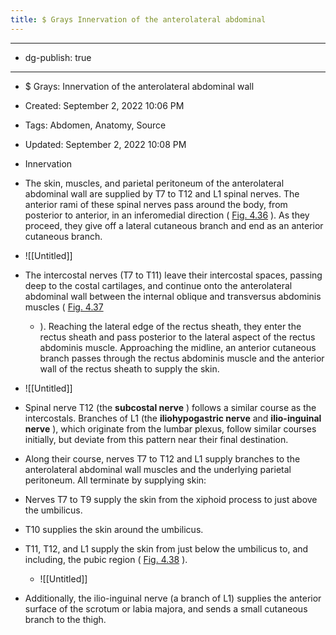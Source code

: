 ```yaml
---
title: $ Grays Innervation of the anterolateral abdominal
---
```


- --

- dg-publish: true

- --

- $ Grays: Innervation of the anterolateral abdominal wall

- Created: September 2, 2022 10:06 PM

- Tags: Abdomen, Anatomy, Source

- Updated: September 2, 2022 10:08 PM

- Innervation

- The skin, muscles, and parietal peritoneum of the anterolateral abdominal wall are supplied by T7 to T12 and L1 spinal nerves. The anterior rami of these spinal nerves pass around the body, from posterior to anterior, in an inferomedial direction ( [Fig. 4.36](https://www-clinicalkey-com.eproxy.lib.hku.hk/f0185) ). As they proceed, they give off a lateral cutaneous branch and end as an anterior cutaneous branch.

- ![[Untitled]]

- The intercostal nerves (T7 to T11) leave their intercostal spaces, passing deep to the costal cartilages, and continue onto the anterolateral abdominal wall between the internal oblique and transversus abdominis muscles ( [Fig. 4.37](https://www-clinicalkey-com.eproxy.lib.hku.hk/f0190)
	 - ). Reaching the lateral edge of the rectus sheath, they enter the rectus sheath and pass posterior to the lateral aspect of the rectus abdominis muscle. Approaching the midline, an anterior cutaneous branch passes through the rectus abdominis muscle and the anterior wall of the rectus sheath to supply the skin.

- ![[Untitled]]

- Spinal nerve T12 (the **subcostal nerve** ) follows a similar course as the intercostals. Branches of L1 (the **iliohypogastric nerve** and **ilio-inguinal nerve** ), which originate from the lumbar plexus, follow similar courses initially, but deviate from this pattern near their final destination.

- Along their course, nerves T7 to T12 and L1 supply branches to the anterolateral abdominal wall muscles and the underlying parietal peritoneum. All terminate by supplying skin:

- Nerves T7 to T9 supply the skin from the xiphoid process to just above the umbilicus.

- T10 supplies the skin around the umbilicus.

- T11, T12, and L1 supply the skin from just below the umbilicus to, and including, the pubic region ( [Fig. 4.38](https://www-clinicalkey-com.eproxy.lib.hku.hk/f0195) ).
	 - ![[Untitled]]

- Additionally, the ilio-inguinal nerve (a branch of L1) supplies the anterior surface of the scrotum or labia majora, and sends a small cutaneous branch to the thigh.

